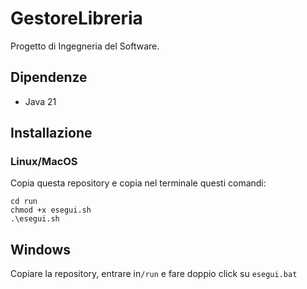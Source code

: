 # GestoreLibreria
Progetto di Ingegneria del Software.

## Dipendenze
- Java 21


## Installazione
### Linux/MacOS
Copia questa repository e copia nel terminale questi comandi:
````
cd run 
chmod +x esegui.sh
.\esegui.sh 
````
## Windows
Copiare la repository, entrare in`/run` e fare doppio click su 
`esegui.bat`

